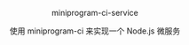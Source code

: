 <p align="center">miniprogram-ci-service</p>
<p align="center">使用 miniprogram-ci 来实现一个 Node.js 微服务</p>
